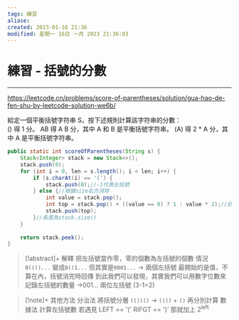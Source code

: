 ```yaml
---
tags: 練習
aliase: 
created: 2023-01-16 21:36
modified: 星期一 16日 一月 2023 21:36:03
---
```


# 練習 - 括號的分數
***
https://leetcode.cn/problems/score-of-parentheses/solution/gua-hao-de-fen-shu-by-leetcode-solution-we6b/

給定一個平衡括號字符串 S，按下述規則計算該字符串的分數：  
() 得 1 分。 AB 得 A   B 分，其中 A 和 B 是平衡括號字符串。 
(A) 得 2 * A 分，其中 A 是平衡括號字符串。

```java
public static int scoreOfParentheses(String s) {	
	Stack<Integer> stack = new Stack<>();
	stack.push(0);
	for (int i = 0, len = s.length(); i < len; i++) {
		if (s.charAt(i) == '(') {
			stack.push(0);//-1代表左括號
		} else {//根據size右方消除
			int value = stack.pop();
			int top = stack.pop() + ((value == 0) ? 1 : value * 2);//括號中沒數字 -> 1
			stack.push(top);
		}//長度為stack.size()
	}
	
	return stack.peek();
}
```

>[!abstract]+ 解釋
>把左括號當作零，零的個數為左括號的個數
>情況`0((()...` 
>變成`0((1...` 
>但其實是`0001...` -> 兩個左括號 最開始的是值，不算在內，括號消完時回傳
>到此我們可以發現，其實我們可以用數字位數來記錄左括號的數量
>->001...  兩位左括號 (3-1=2)

>[!note]+ 其他方法
>分治法 將括號分層 `(())()` -> `(())` + `()` 再分別計算
>數據法 計算左括號數 若遇見 LEFT == '(' RIFGT == ')' 那就加上 2<sup>left</sup> 

